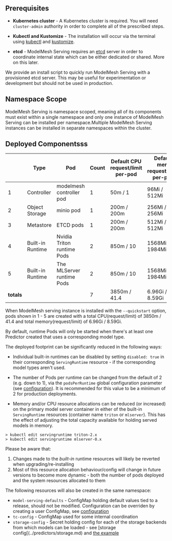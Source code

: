 ## Prerequisites

- **Kubernetes cluster** - A Kubernetes cluster is required. You will need `cluster-admin` authority in order to complete all of the prescribed steps.

- **Kubectl and Kustomize** - The installation will occur via the terminal using [kubectl](https://kubernetes.io/docs/tasks/tools/#kubectl) and [kustomize](https://kubectl.docs.kubernetes.io/installation/kustomize/).

- **etcd** - ModelMesh Serving requires an [etcd](https://etcd.io/) server in order to coordinate internal state which can be either dedicated or shared. More on this later.

We provide an install script to quickly run ModelMesh Serving with a provisioned etcd server. This may be useful for experimentation or development but should not be used in production.

## Namespace Scope

ModelMesh Serving is namespace scoped, meaning all of its components must exist within a single namespace and only one instance of ModelMesh Serving can be installed per namespace.Multiple ModelMesh Serving instances can be installed in separate namespaces within the cluster.

## Deployed Componentsss

|            | Type             | Pod                        | Count | Default CPU request/limit per-pod | Default mem request/limit per-pod |
| ---------- | ---------------- | -------------------------- | ----- | --------------------------------- | --------------------------------- |
| 1          | Controller       | modelmesh controller pod   | 1     | 50m / 1                           | 96Mi / 512Mi                      |
| 2          | Object Storage   | minio pod                  | 1     | 200m / 200m                       | 256Mi / 256Mi                     |
| 3          | Metastore        | ETCD pods                  | 1     | 200m / 200m                       | 512Mi / 512Mi                     |
| 4          | Built-in Runtime | Nvidia Triton runtime Pods | 2     | 850m / 10                         | 1568Mi / 1984Mi                   |
| 5          | Built-in Runtime | The MLServer runtime Pods  | 2     | 850m / 10                         | 1568Mi / 1984Mi                   |
| **totals** |                  |                            | 7     | 3850m / 41.4                      | 6.96Gi / 8.59Gi                   |

When ModelMesh serving instance is installed with the `--quickstart` option, pods shown in 1 - 5 are created with a total CPU(request/limit) of 3850m / 41.4 and total memory(request/limit) of 6.96Gi / 8.59Gi.

By default, runtime Pods will only be started when there's at least one Predictor created that uses a corresponding model type.

The deployed footprint can be significantly reduced in the following ways:

- Individual built-in runtimes can be disabled by setting `disabled: true` in their corresponding `ServingRuntime` resource - if the corresponding model types aren't used.

- The number of Pods per runtime can be changed from the default of 2 (e.g. down to 1), via the `podsPerRuntime` global configuration parameter (see [configuration](../configuration)). It is recommended for this value to be a minimum of 2 for production deployments.

- Memory and/or CPU resource allocations can be reduced (or increased) on the primary model server container in either of the built-in `ServingRuntime` resources (container name `triton` or `mlserver`). This has the effect of adjusting the total capacity available for holding served models in memory.

```shell
> kubectl edit servingruntime triton-2.x
> kubectl edit servingruntime mlserver-0.x
```

Please be aware that:

1. Changes made to the _built-in_ runtime resources will likely be reverted when upgrading/re-installing
2. Most of this resource allocation behaviour/config will change in future versions to become more dynamic - both the number of pods deployed and the system resources allocated to them

The following resources will also be created in the same namespace:

- `model-serving-defaults` - ConfigMap holding default values tied to a release, should not be modified. Configuration can be overriden by creating a user ConfigMap, see [configuration](../configuration)
- `tc-config` - ConfigMap used for some internal coordination
- `storage-config` - Secret holding config for each of the storage backends from which models can be loaded - see [storage config[(../predictors/storage.md) and [the example](../predictors/README.md)

